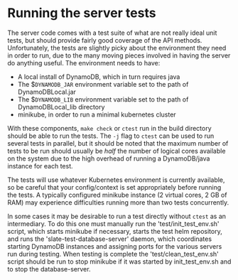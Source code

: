 # Running the server tests

The server code comes with a test suite of what are not really ideal unit tests, but should provide fairly good coverage of the API methods. Unfortunately, the tests are slightly picky about the environment they need in order to run, due to the many moving pieces involved in having the server do anything useful. The environment needs to have: 

- A local install of DynamoDB, which in turn requires java
- The $`DYNAMODB_JAR` environment variable set to the path of DynamoDBLocal.jar
- The $`DYNAMODB_LIB` environment variable set to the path of DynamoDBLocal_lib directory
- minikube, in order to run a minimal kubernetes cluster

With these components, `make check` or `ctest` run in the build directory should be able to run the tests. The `-j` flag to `ctest` can be used to run several tests in parallel, but it should be noted that the maximum number of tests to be run should usually be _half_ the number of logical cores available on the system due to the high overhead of running a DynamoDB/java instance for each test. 

The tests will use whatever Kubernetes environment is currently available, so be careful that your config/context is set appropriately before running the tests. A typically configured minikube instance (2 virtual cores, 2 GB of RAM) may experience difficulties running more than two tests concurrently. 

In some cases it may be desirable to run a test directly without `ctest` as an intermediary. To do this one must manually run the 'test/init_test_env.sh' script, which starts minikube if necessary, starts the test helm repository, and runs the 'slate-test-database-server' daemon, which coordinates starting DynamoDB instances and assigning ports for the various servers run during testing. When testing is complete the 'test/clean_test_env.sh' script should be run to stop minikube if it was started by init_test_env.sh and to stop the database-server. 
